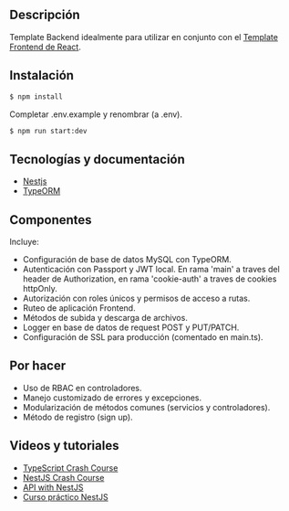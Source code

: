 ## Descripción

Template Backend idealmente para utilizar en conjunto con el [Template Frontend de React](https://github.com/DesarrolloCipo/frontend-template).


## Instalación

```bash
$ npm install
```
Completar .env.example y renombrar (a .env).

```bash
$ npm run start:dev
```


## Tecnologías y documentación

- [Nestjs](https://nestjs.com/)
- [TypeORM](https://typeorm.io/)


## Componentes

Incluye:
- Configuración de base de datos MySQL con TypeORM.
- Autenticación con Passport y JWT local. En rama 'main' a traves del header de Authorization, en rama 'cookie-auth' a traves de cookies httpOnly.
- Autorización con roles únicos y permisos de acceso a rutas.
- Ruteo de aplicación Frontend.
- Métodos de subida y descarga de archivos.
- Logger en base de datos de request POST y PUT/PATCH.
- Configuración de SSL para producción (comentado en main.ts).


## Por hacer

- Uso de RBAC en controladores.
- Manejo customizado de errores y excepciones.
- Modularización de métodos comunes (servicios y controladores).
- Método de registro (sign up).

## Videos y tutoriales
- [TypeScript Crash Course](https://youtu.be/BCg4U1FzODs)
- [NestJS Crash Course](https://youtu.be/wqhNoDE6pb4)
- [API with NestJS](https://wanago.io/courses/api-with-nestjs/)
- [Curso práctico NestJS](https://youtu.be/NYoCbihISxw)
